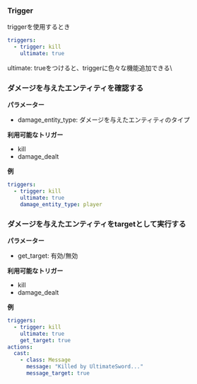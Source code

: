### Trigger

triggerを使用するとき
```yaml
triggers:
  - trigger: kill
    ultimate: true
```
ultimate: trueをつけると、triggerに色々な機能追加できる\

### ダメージを与えたエンティティを確認する
**パラメーター**
- damage_entity_type: ダメージを与えたエンティティのタイプ

**利用可能なトリガー**
- kill
- damage_dealt

**例**
```yaml
triggers:
  - trigger: kill
    ultimate: true
    damage_entity_type: player
```

### ダメージを与えたエンティティをtargetとして実行する
**パラメーター**
- get_target: 有効/無効

**利用可能なトリガー**
- kill
- damage_dealt

**例**
```yaml
triggers:
  - trigger: kill
    ultimate: true
    get_target: true
actions:
  cast:
    - class: Message
      message: "Killed by UltimateSword..."
      message_target: true
```